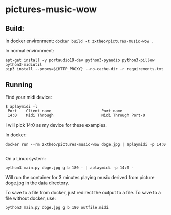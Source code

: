 # pictures-music-wow

## Build:

In docker environment: `docker build -t zxtheo/pictures-music-wow .`

In normal environment:
```
apt-get install -y portaudio19-dev python3-pyaudio python3-pillow python3-midiutil
pip3 install --proxy=${HTTP_PROXY} --no-cache-dir -r requirements.txt
```

## Running

Find your midi device:
```
$ aplaymidi -l
 Port    Client name                      Port name
 14:0    Midi Through                     Midi Through Port-0
```
I will pick 14:0 as my device for these examples.

In docker:
```
docker run --rm zxtheo/pictures-music-wow doge.jpg | aplaymidi -p 14:0 -
```

On a Linux system:
```
python3 main.py doge.jpg g b 180 - | aplaymidi -p 14:0 -
```

Will run the container for 3 minutes playing music derived from picture doge.jpg in the data directory.

To save to a file from docker, just redirect the output to a file.
To save to a file without docker, use:
```
python3 main.py doge.jpg g b 180 outfile.midi
```


